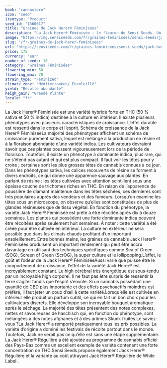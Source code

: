 ```yaml
---
book: "cannastore"
icon: "seed"
itemtype: "Product"
seed_id: "1560017"
title: "Graines de Jack Herer® Féminisées"
description: "La Jack Herer® Féminisée : le fleuron de Sensi Seeds. Un hybride parfaitement équilibré à l’effet durable. Commander maintenant !"
image: "https://img.sensiseeds.com/fr/graines-feminisees/sensi-seeds/jack-herer-femelle-image.png"
slug: "/fr-graines-de-jack-herer-feminisees"
url: "https://sensiseeds.com/fr/graines-feminisees/sensi-seeds/jack-herer-femelle?a_aid=cannastore"
price: 175
currency: "eur"
number_of_seeds: 10
category: "Graines Féminisées"
flowering_min: 50
flowering_max: 70
strain_type: "Feminized"
climate_zone: "Méditerranéen/ Ensoleillé"
yield: "Récolte abondante"
heigh_gain: "Grande Plante"
locale: "fr"
---
```

La Jack Herer® Féminisée est une variété hybride forte en THC (50 % sativa et 50 % indica) destinée à la culture en intérieur. Il existe plusieurs phénotypes avec plusieurs caractéristiques de croissance. L’effet durable est ressenti dans le corps et l’esprit. Schéma de croissance de la Jack Herer® FéminiséeLa majorité des phénotypes affichent un schéma de croissance purement sativa, lequel est mélangé à la production en résine et à la floraison abondante d’une variété indica. Les cultivateurs devraient savoir que ces plantes poussent vigoureusement lors de la période de floraison. Toutefois, il existe un phénotype à dominante indica, plus rare, qui ne s’étend pas autant et qui est plus compact. Il faut voir les têtes pour y croire ; certaines sont les plus grosses têtes de cannabis connues à ce jour. Dans les phénotypes sativa, les calices recouverts de résine se forment à divers endroits, ce qui donne une apparence sauvage aux plantes. En parlant de résine : les têtes cultivées avec attention scintillent sous une épaisse couche de trichomes riches en THC. En raison de l’apparence de poussière de diamant maintenue dans les têtes séchées, ces dernières sont très populaires auprès des vendeurs et des fumeurs. Lorsqu’on examine les têtes sous un microscope, on observe qu’elles sont constituées de plus de glandes résineuses que de tissu végétal. En fonction du phénotype, la variété Jack Herer® Féminisée est prête à être récoltée après dix à douze semaines. Les plantes qui possèdent une forte dominante indica peuvent être récoltées après seulement huit semaines. À noter : cette variété a été créée pour être cultivée en intérieur. La culture en extérieur ne sera possible que dans les climats chauds profitant d’un important ensoleillement. Entre bonnes mains, les graines de cannabis Jack Herer® Féminisées produisent un important rendement qui peut être accru davantage en utilisant des techniques spécifiques comme Sea of Green (SOG), Screen of Green (ScrOG), la super culture et le lollipopping.L’effet, le goût et l’odeur de la Jack Herer® FéminiséeAussi varié que puisse être le comportement de croissance, l’effet de la variété Jack Herer® est incroyablement constant. Le high cérébral très énergétique est sous-tendu par un incroyable high corporel. Il ne faut pas être surpris de ressentir la terre s’agiter tandis que l’esprit s’envole. Si un cannabis possédant une quantité de CBD plus importante et des effets psychoactifs moindres est préféré, il faut jeter un coup d’œil à cette variété.Lorsqu’elle est cultivée en intérieur elle produit un parfum subtil, ce qui en fait un bon choix pour les cultivateurs discrets. Elle développe son incroyable bouquet aromatique après le séchage. La majorité des têtes présentent des notes complexes, nettes et savoureuses de haschisch qui, en fonction du phénotype, sont mélangées à des notes afghanes et à des arômes Skunk fruités.Le saviez-vous ?La Jack Herer® a remporté pratiquement tous les prix possibles. La variété d’origine a dominé les festivals de récolte partout dans le monde. Toutefois, Jack ne serait pas ce qu’elle est sans une étape supplémentaire. La Jack Herer® Régulière a été ajoutée au programme de cannabis officiel des Pays-Bas comme un excellent exemple de variété contenant une forte concentration de THC.Sensi Seeds propose également Jack Herer® Régulière et la variante au coût attrayant Jack Herer® Régulière de White Label .
